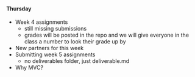 #### Thursday
- Week 4 assignments
  - still missing submissions
  - grades will be posted in the repo and we will give everyone in the class a number to look their grade up by
- New partners for this week
- Submitting week 5 assignments
  - no deliverables folder, just deliverable.md
- Why MVC?
